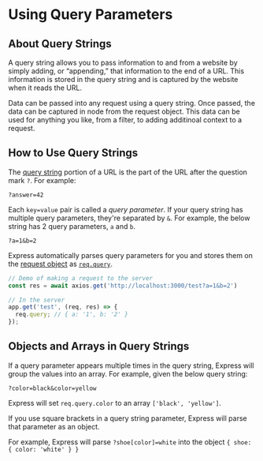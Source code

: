 # Using Query Parameters

## About Query Strings
A query string allows you to pass information to and from a website by simply adding, or “appending,” that information to the end of a URL. This information is stored in the query string and is captured by the website when it reads the URL.

Data can be passed into any request using a query string. Once passed, the data can be captured in node from the request object. This data can be used for anything you like, from a filter, to adding additinoal context to a request.

## How to Use Query Strings

The [query string](https://en.wikipedia.org/wiki/Query_string) portion of a URL is the part of the URL after the question mark `?`. For example:

```
?answer=42
```

Each `key=value` pair is called a *query parameter*. If your query string has multiple query parameters, they're separated by `&`. For example, the below string has 2 query parameters, `a` and `b`.

```
?a=1&b=2
```

Express automatically parses query parameters for you and stores them on the [request object](https://masteringjs.io/tutorials/express/req) as [`req.query`](http://expressjs.com/en/4x/api.html#req.query).

```javascript
// Demo of making a request to the server
const res = await axios.get('http://localhost:3000/test?a=1&b=2')

// In the server
app.get('test', (req, res) => {
  req.query; // { a: '1', b: '2' }
});
```

## Objects and Arrays in Query Strings

If a query parameter appears multiple times in the query string, Express will group the values into an array. For example, given the below query string:

```
?color=black&color=yellow
```

Express will set `req.query.color` to an array `['black', 'yellow']`.

If you use square brackets in a query string parameter, Express will parse that parameter as an object. 

For example, Express will parse `?shoe[color]=white` into the object `{ shoe: { color: 'white' } }`
